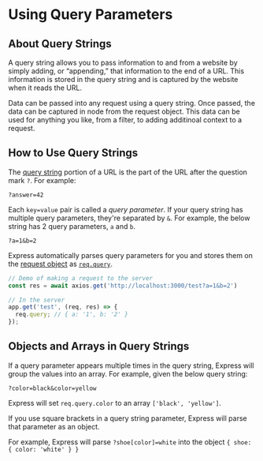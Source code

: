 # Using Query Parameters

## About Query Strings
A query string allows you to pass information to and from a website by simply adding, or “appending,” that information to the end of a URL. This information is stored in the query string and is captured by the website when it reads the URL.

Data can be passed into any request using a query string. Once passed, the data can be captured in node from the request object. This data can be used for anything you like, from a filter, to adding additinoal context to a request.

## How to Use Query Strings

The [query string](https://en.wikipedia.org/wiki/Query_string) portion of a URL is the part of the URL after the question mark `?`. For example:

```
?answer=42
```

Each `key=value` pair is called a *query parameter*. If your query string has multiple query parameters, they're separated by `&`. For example, the below string has 2 query parameters, `a` and `b`.

```
?a=1&b=2
```

Express automatically parses query parameters for you and stores them on the [request object](https://masteringjs.io/tutorials/express/req) as [`req.query`](http://expressjs.com/en/4x/api.html#req.query).

```javascript
// Demo of making a request to the server
const res = await axios.get('http://localhost:3000/test?a=1&b=2')

// In the server
app.get('test', (req, res) => {
  req.query; // { a: '1', b: '2' }
});
```

## Objects and Arrays in Query Strings

If a query parameter appears multiple times in the query string, Express will group the values into an array. For example, given the below query string:

```
?color=black&color=yellow
```

Express will set `req.query.color` to an array `['black', 'yellow']`.

If you use square brackets in a query string parameter, Express will parse that parameter as an object. 

For example, Express will parse `?shoe[color]=white` into the object `{ shoe: { color: 'white' } }`
